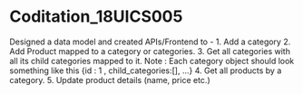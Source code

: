# Coditation_18UICS005
Designed a data model and created APIs/Frontend to - 1. Add a category 2. Add Product mapped to a category or categories. 3. Get all categories with all its child categories mapped to it. Note : Each category object should look something like this {id : 1 , child_categories:[], ...} 4. Get all products by a category. 5. Update product details (name, price etc.)

